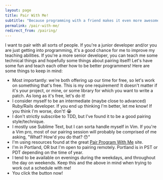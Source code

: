 ```yaml
---
layout: page
title: Pair With Me!
subtitle: "Because programming with a friend makes it even more awesome."
permalink: /pair-with-me/
redirect_from: /pairing/
---
```


<script type="text/javascript" language="javascript">{coded="PZ@KkywKxZ2.wX";key="nNzYf5wjkO1QIsW8lRD7c3HT0mLXvo2C9rxgVeBPphybqSd4UJMZA6iFatEuKG";shift=coded.length;link="";for(i=0;i<coded.length;i++){if(key.indexOf(coded.charAt(i))==-1){ltr=coded.charAt(i);link+=ltr}else{ltr=(key.indexOf(coded.charAt(i))-shift+key.length)%key.length;link+=key.charAt(ltr)}}document.write('<div class="center"><a href="mailto:'+link+'?subject=Pair%20with%20me!"><img src="/images/pairing.svg" alt="Pair program with me!"></a></div>')}</script>

I want to pair with all sorts of people. If you're a junior developer and/or you are just getting into programming, it's a good chance for me to improve my teaching abilities. If you're a more senior developer, you can teach me some technical things and hopefully some things about pairing itself! Let's have some fun and teach each other how to be better programmers! Here are some things to keep in mind:

* Most importantly: we're both offering up our time for free, so let's work on something that's free. This is my one requirement! It doesn't matter if it's your project, or mine, or some library for which you want to write a patch. As long as it's free, let's do it!
* I consider myself to be an intermediate (maybe close to advanced) Ruby/Rails developer. If you end up thinking I'm better, let me know! If you think I'm worse, don't! :sob:
* I don't strictly subscribe to TDD, but I've found it to be a good pairing style/technique.
* I mostly use Sublime Text, but I can sorta handle myself in Vim. If you're a Vim pro, most of our pairing session will probably be comprised of me asking, "What? How'd you do that? :hushed:"
* I'm using resources found at the great [Pair Program With Me][pair-program-with-me] site.
* I'm in Portland, OR but I'm open to pairing remotely. Portland is in PST or PDT depending on the time of year.
* I tend to be available on evenings during the weekdays, and throughout the day on weekends. Keep this and the above in mind when trying to work out a schedule with me!
* You click the button now!

[pair-program-with-me]: http://www.pairprogramwith.me/